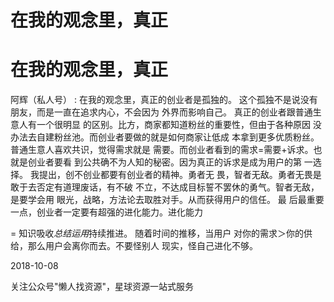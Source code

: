 # 在我的观念里，真正

# 在我的观念里，真正

阿辉（私人号） : 在我的观念里，真正的创业者是孤独的。 这个孤独不是说没有朋友，而是一直在追求内心，不会因为 外界而影响自己。 真正的创业者跟普通生意人有一个很明显 的区别。比方，商家都知道粉丝的重要性，但由于各种原因 没办法去自建粉丝池。而创业者要做的就是如何商家让低成 本拿到更多优质粉丝。 普通生意人喜欢共识，觉得需求就是 需要。而创业者看到的需求=需要+诉求。也就是创业者要看 到公共确不为人知的秘密。因为真正的诉求是成为用户的第 一选择。 我提出，创不创业都要有创业者的精神。勇者无 畏，智者无敌。勇者无畏是敢于去否定有道理废话，有不破 不立，不达成目标誓不罢休的勇气。智者无敌，是要学会用 眼光，战略，方法论去取胜对手。从而获得用户的信任。 最 后最重要一点，创业者一定要有超强的进化能力。进化能力

= 知识吸收*总结运用*持续推进。 随着时间的推移，当用户 对你的需求＞你的供给，那么用户会离你而去。不要怪别人 现实，怪自己进化不够。

2018-10-08

关注公众号"懒人找资源"，星球资源一站式服务